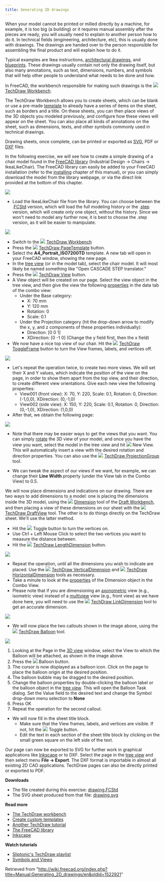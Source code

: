 ```yaml
---
title: Generating 2D drawings
---
```


When your model cannot be printed or milled directly by a machine, for example, it is too big (a building) or it requires manual assembly after the pieces are ready, you will usually need to explain to another person how to do it. In technical fields (engineering, architecture, etc), this is usually done with drawings. The drawings are handed over to the person responsible for assembling the final product and will explain how to do it.

Typical examples are Ikea instructions, [architectural drawings](https://en.wikipedia.org/wiki/Architectural_drawing), and [blueprints](https://en.wikipedia.org/wiki/Blueprint). These drawings usually contain not only the drawing itself, but also many annotations, such as text, dimensions, numbers, and symbols that will help other people to understand what needs to be done and how.

In FreeCAD, the workbench responsible for making such drawings is the ![](/images/Workbench_TechDraw.svg) [TechDraw Workbench](/TechDraw_Workbench "TechDraw Workbench").

The TechDraw Workbench allows you to create sheets, which can be blank or use a pre-made [template](/TechDraw_Templates "TechDraw Templates") to already have a series of items on the sheet, such as borders and a title. On these sheets, you can then place views of the 3D objects you modeled previously, and configure how these views will appear on the sheet. You can also place all kinds of annotations on the sheet, such as dimensions, texts, and other symbols commonly used in technical drawings.

Drawing sheets, once complete, can be printed or exported as [SVG](https://en.wikipedia.org/wiki/Scalable_Vector_Graphics), PDF or [DXF](https://en.wikipedia.org/wiki/AutoCAD_DXF) files.

In the following exercise, we will see how to create a simple drawing of a chair model found in the [FreeCAD library](https://github.com/FreeCAD/FreeCAD-library) (Industrial Design → Chairs → IkeaLikeChair). The FreeCAD library can easily be added to your FreeCAD installation (refer to the [installing](/Manual:Installing "Manual:Installing") chapter of this manual), or you can simply download the model from the library webpage, or via the direct link provided at the bottom of this chapter.

![](/images/Exercise_TechDraw_01.png)

- Load the IkeaLikeChair file from the library. You can choose between the .[FCStd](/File_Format_FCStd "File Format FCStd") version, which will load the full modeling history or the .[step](/index.php?title=STEP&action=edit&redlink=1 "STEP (page does not exist)") version, which will create only one object, without the history. Since we won't need to model any further now, it is best to choose the .step version, as it will be easier to manipulate.

![](/images/Parts_library.jpg)

- Switch to the ![](/images/Workbench_TechDraw.svg) [TechDraw Workbench](/TechDraw_Workbench "TechDraw Workbench")
- Press the ![](/images/TechDraw_PageTemplate.svg) [TechDraw PageTemplate](/TechDraw_PageTemplate "TechDraw PageTemplate") button.
- Select the **A4_Portrait_ISO7200TD** template. A new tab will open in your FreeCAD window, showing the new page.
- In the [tree view](/Tree_view "Tree view") (or in the model tab), select the chair model. It will most likely be named something like "Open CASCADE STEP translator."
- Press the ![](/images/TechDraw_View.svg) [TechDraw View](/TechDraw_View "TechDraw View") button.
- A View object will be created on our page. Select the view object in the tree view, and then give the view the following [properties](/TechDraw_View#Properties "TechDraw View") in the data tab of the combo view:
  - Under the Base category:
    - X: 70 mm
    - Y: 120 mm
    - Rotation: 0
    - Scale: 0.1
  - Under the Projection category (hit the drop-down arrow to modify the x, y, and z components of these properties individually):
    - Direction: [0 0 1]
    - XDirection: [0 -1 0] (Change the y field first, then the x field)
- We now have a nice top view of our chair. Hit the ![](/images/TechDraw_ToggleFrame.svg) [TechDraw ToggleFrame](/TechDraw_ToggleFrame "TechDraw ToggleFrame") button to turn the View frames, labels, and vertices off.

![](/images/Exercise_drawing_02.jpg)

- Let's repeat the operation twice, to create two more views. We will set their X and Y values, which indicate the position of the view on the page, in order to show them apart from the top view, and their direction, to create different view orientations. Give each new view the following properties:
  - View001 (front view): X: 70, Y: 220, Scale: 0.1, Rotation: 0, Direction: (-1,0,0), XDirection: (0,-1,0)
  - View002 (side view): X: 150, Y: 220, Scale: 0.1, Rotation: 0, Direction: (0,-1,0), XDirection: (1,0,0)
- After that, we obtain the following page:

![](/images/Exercise_TechDraw_04.png)

- Note that there may be easier ways to get the views that you want. You can simply [rotate](/Manual:Navigating_in_the_3D_view "Manual:Navigating in the 3D view") the 3D view of your model, and once you have the view you want, select the model in the tree view and hit ![](/images/TechDraw_View.svg) New View. This will automatically insert a view with the desired rotation and direction properties. You can also use the ![](/images/TechDraw_ProjectionGroup.svg) [TechDraw ProjectionGroup](/TechDraw_ProjectionGroup "TechDraw ProjectionGroup") tool.

- We can tweak the aspect of our views if we want, for example, we can change their **Line Width** property (under the View tab in the Combo View) to 0.5.

We will now place dimensions and indications on our drawing. There are two ways to add dimensions to a model: one is placing the dimensions inside the 3D model, using the ![](/images/Draft_Dimension.svg) [Dimension](/Draft_Dimension "Draft Dimension") tool of the [Draft Workbench](/Draft_Workbench "Draft Workbench"), and then placing a view of these dimensions on our sheet with the ![](/images/TechDraw_DraftView.svg) [TechDraw DraftView](/TechDraw_DraftView "TechDraw DraftView") tool. The other is to do things directly on the TechDraw sheet. We'll use the latter method.

- Hit the ![](/images/TechDraw_ToggleFrame.svg) Toggle button to turn the vertices on.
- Use Ctrl + Left Mouse Click to select the two vertices you want to measure the distance between.
- Hit the ![](/images/TechDraw_LengthDimension.svg) [TechDraw LengthDimension](/TechDraw_LengthDimension "TechDraw LengthDimension") button.

![](/images/Exercise_TechDraw_05.png)

- Repeat the operation, until all the dimensions you wish to indicate are placed. Use the ![](/images/TechDraw_VerticalDimension.svg) [TechDraw VerticalDimension](/TechDraw_VerticalDimension "TechDraw VerticalDimension") and ![](/images/TechDraw_HorizontalDimension.svg) [TechDraw HorizontalDimension](/TechDraw_HorizontalDimension "TechDraw HorizontalDimension") tools as necessary.
- Take a minute to look at the [properties](/TechDraw_LengthDimension#Properties "TechDraw LengthDimension") of the Dimension object in the Combo View.
- Please note that if you are dimensioning an [axonometric](https://en.wikipedia.org/wiki/Axonometric_projection) view (e.g., isometric view) instead of a [multiview](https://en.wikipedia.org/wiki/Multiview_projection) view (e.g., front view) as we have done here, you will need to use the ![](/images/TechDraw_LinkDimension.svg) [TechDraw LinkDimension](/TechDraw_LinkDimension "TechDraw LinkDimension") tool to get an accurate dimension.

![](/images/Exercise_TechDraw_07.png)

- We will now place the two callouts shown in the image above, using the ![](/images/TechDraw_Balloon.svg) [TechDraw Balloon](/TechDraw_Balloon "TechDraw Balloon") tool.

![](/images/Exercise_TechDraw_06.png)

1. Looking at the Page in the [3D view](/3D_view "3D view") window, select the View to which the Balloon will be attached, as shown in the image above.
2. Press the ![](/images/TechDraw_Balloon.svg) Balloon button.
3. The cursor is now displayed as a balloon icon. Click on the page to place the balloon origin at the desired position.
4. The balloon bubble may be dragged to the desired position.
5. Change the balloon properties by double-clicking the balloon label or the balloon object in the [tree view](/Tree_view "Tree view"). This will open the Balloon Task dialog. Set the Value field to the desired text and change the Symbol drop-down menu selection to **None**
6. Press OK
7. Repeat the operation for the second callout.

- We will now fill in the sheet title block.
  - Make sure that the View frames, labels, and vertices are visible. If not, hit the ![](/images/TechDraw_ToggleFrame.svg) Toggle button.
  - Edit the text in each section of the sheet title block by clicking on the small green square on the left side of the text.

Our page can now be exported to SVG for further work in graphical applications like [Inkscape](http://www.inkscape.org) or to DXF. Select the page in the [tree view](/Tree_view "Tree view") and then select menu **File → Export**. The DXF format is importable in almost all existing 2D CAD applications. TechDraw pages can also be directly printed or exported to PDF.

**Downloads**

- The file created during this exercise: [drawing.FCStd](https://github.com/JoshuaCall/FreeCAD-manual/blob/master/files/drawing.FCStd)
- The SVG sheet produced from that file: [drawing.svg](https://github.com/JoshuaCall/FreeCAD-manual/blob/master/files/drawing.svg)

**Read more**

- [The TechDraw workbench](/TechDraw_Workbench "TechDraw Workbench")
- [Create custom templates](/TechDraw_TemplateHowTo "TechDraw TemplateHowTo")
- [Another TechDraw tutorial](/Basic_TechDraw_Tutorial "Basic TechDraw Tutorial")
- [The FreeCAD library](https://github.com/FreeCAD/FreeCAD-library)
- [Inkscape](http://www.inkscape.org)

**Watch tutorials**

- [Sliptonic's TechDraw playlist](https://www.youtube.com/watch?v=7LbOmSGW9F0&list=PLEuOia-QxyFKQnmM1U9yVo7eNrK_Mcln8)
- [Symbols and Views](https://www.youtube.com/watch?v=cggBR1Ghq7k)

Retrieved from "<http://wiki.freecad.org/index.php?title=Manual:Generating_2D_drawings/en&oldid=1522921>"
